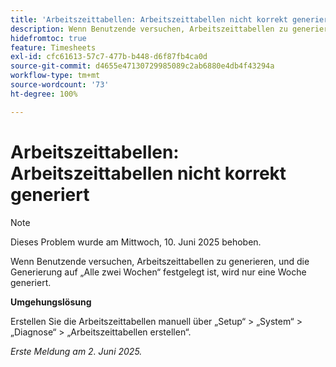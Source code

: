```yaml
---
title: 'Arbeitszeittabellen: Arbeitszeittabellen nicht korrekt generiert'
description: Wenn Benutzende versuchen, Arbeitszeittabellen zu generieren, und die Generierung auf „Alle zwei Wochen“ festgelegt ist, wird nur eine Woche generiert.
hidefromtoc: true
feature: Timesheets
exl-id: cfc61613-57c7-477b-b448-d6f87fb4ca0d
source-git-commit: d4655e47130729985089c2ab6880e4db4f43294a
workflow-type: tm+mt
source-wordcount: '73'
ht-degree: 100%

---
```


# Arbeitszeittabellen: Arbeitszeittabellen nicht korrekt generiert

>[!NOTE]
>
>Dieses Problem wurde am Mittwoch, 10. Juni 2025 behoben.

Wenn Benutzende versuchen, Arbeitszeittabellen zu generieren, und die Generierung auf „Alle zwei Wochen“ festgelegt ist, wird nur eine Woche generiert.

**Umgehungslösung**

Erstellen Sie die Arbeitszeittabellen manuell über „Setup“ > „System“ > „Diagnose“ > „Arbeitszeittabellen erstellen“.

_Erste Meldung am 2. Juni 2025._
